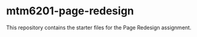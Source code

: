 # mtm6201-page-redesign
This repository contains the starter files for the Page Redesign assignment.
